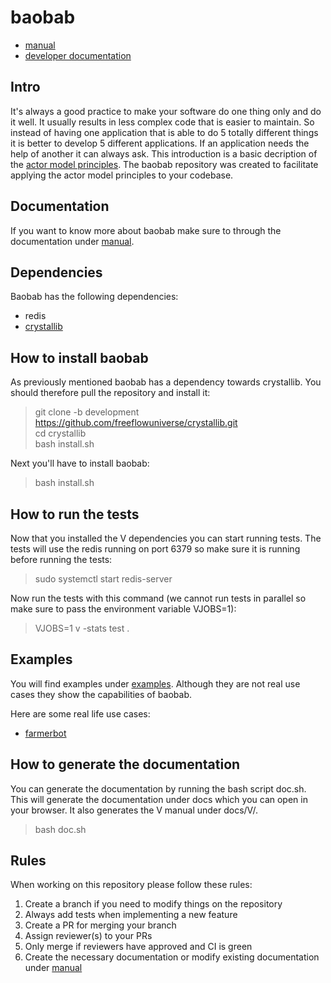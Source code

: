 # baobab


- [manual](https://freeflowuniverse.github.io/baobab)
- [developer documentation](https://freeflowuniverse.github.io/baobab/v)

## Intro

It's always a good practice to make your software do one thing only and do it well. It usually results in less complex code that is easier to maintain. So instead of having one application that is able to do 5 totally different things it is better to develop 5 different applications. If an application needs the help of another it can always ask. This introduction is a basic decription of the [actor model principles](https://www.oreilly.com/library/view/scala-reactive-programming/9781787288645/8253d31d-ed61-46c3-8c69-9d49d8d8ab07.xhtml). The baobab repository was created to facilitate applying the actor model principles to your codebase. 

## Documentation
If you want to know more about baobab make sure to through the documentation under [manual](manual/src/SUMMARY.md).

## Dependencies
Baobab has the following dependencies:
- redis
- [crystallib](https://github.com/freeflowuniverse/crystallib)

## How to install baobab
As previously mentioned baobab has a dependency towards crystallib. You should therefore pull the repository and install it:
> git clone -b development https://github.com/freeflowuniverse/crystallib.git \
> cd crystallib \
> bash install.sh

Next you'll have to install baobab:
> bash install.sh

## How to run the tests
Now that you installed the V dependencies you can start running tests. The tests will use the redis running on port 6379 so make sure it is running before running the tests:
> sudo systemctl start redis-server

Now run the tests with this command (we cannot run tests in parallel so make sure to pass the environment variable VJOBS=1):
> VJOBS=1 v -stats test .

## Examples
You will find examples under [examples](examples/). Although they are not real use cases they show the capabilities of baobab. 

Here are some real life use cases:
- [farmerbot](https://github.com/threefoldtech/farmerbot)

## How to generate the documentation
You can generate the documentation by running the bash script doc.sh. This will generate the documentation under docs which you can open in your browser. It also generates the V manual under docs/V/. 
> bash doc.sh


## Rules
When working on this repository please follow these rules:
1) Create a branch if you need to modify things on the repository
2) Always add tests when implementing a new feature
3) Create a PR for merging your branch
4) Assign reviewer(s) to your PRs
5) Only merge if reviewers have approved and CI is green
6) Create the necessary documentation or modify existing documentation under [manual](manual/src/)

